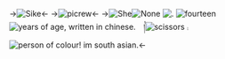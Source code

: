 ->![Sike](https://files.catbox.moe/yfkynq.png)<-
->![picrew](https://files.catbox.moe/i7q1l7.png)<-
->![She](https://files.catbox.moe/n0n1hq.png)![None](https://files.catbox.moe/ruiakl.png) ![.](https://files.catbox.moe/i88ea5.png)
![fourteen](https://files.catbox.moe/ucias1.png)![years of age, written in chinese.](https://files.catbox.moe/tb5rc1.png) ⠀།྇![scissors](https://cdn.discordapp.com/attachments/1011038984052428830/1163586325711163432/IMG_5873.gif?ex=65777c36&is=65650736&hm=5f88602c512d9e150d701d3e05552c75389fc33d8c3f212a0c4f092848293e0e&) ⨾ ![person of colour! im south asian.](https://files.catbox.moe/2hfz26.png)<-